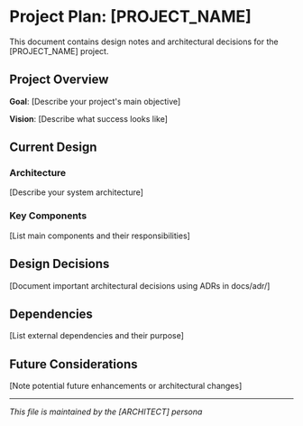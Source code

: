 # Project Plan: [PROJECT_NAME]

This document contains design notes and architectural decisions for the [PROJECT_NAME] project.

## Project Overview

**Goal**: [Describe your project's main objective]

**Vision**: [Describe what success looks like]

## Current Design

### Architecture
[Describe your system architecture]

### Key Components
[List main components and their responsibilities]

## Design Decisions

[Document important architectural decisions using ADRs in docs/adr/]

## Dependencies

[List external dependencies and their purpose]

## Future Considerations

[Note potential future enhancements or architectural changes]

---

*This file is maintained by the [ARCHITECT] persona*
